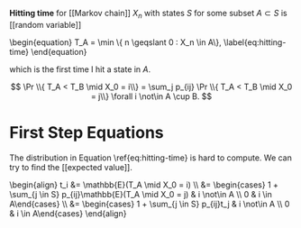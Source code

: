 **Hitting time** for [[Markov chain]] $X_n$ with states $S$ for some subset $A \subset S$ is [[random variable]]

\begin{equation}
T_A = \min \\{ n \geqslant 0 : X_n \in A\\}, \label{eq:hitting-time}
\end{equation}

which is the first time I hit a state in $A$.

$$
\Pr \\{ T_A < T_B  \mid X_0 = i\\} = \sum_j p_{ij} \Pr \\{ T_A < T_B \mid X_0 = j\\} \forall i \not\in A \cup B.
$$

# First Step Equations

The distribution in Equation \ref{eq:hitting-time} is hard to compute. We can try to find the [[expected value]].

\begin{align}
t_i &= \mathbb{E}(T_A \mid X_0 = i) \\\\
&= \begin{cases} 1 + \sum_{j \in S} p_{ij}\mathbb{E}(T_A \mid X_0 = j) & i \not\in A \\\\   0 & i \in A\end{cases} \\\\
&= \begin{cases} 1 + \sum_{j \in S} p_{ij}t_j & i \not\in A \\\\ 0 & i \in A\end{cases}
\end{align}